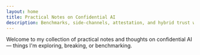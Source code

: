 ```yaml
---
layout: home
title: Practical Notes on Confidential AI
description: Benchmarks, side-channels, attestation, and hybrid trust while pushing large-model inference into confidential or verifiable environments.
---
```

Welcome to my collection of practical notes and thoughts on confidential AI — things I'm exploring, breaking, or benchmarking.
